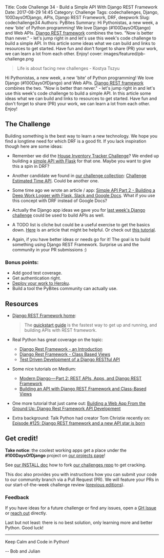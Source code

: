Title: Code Challenge 34 - Build a Simple API With Django REST Framework
Date: 2017-08-29 14:45
Category: Challenge
Tags: codechallenges, Django, 100DaysOfDjango, APIs, Django REST Framework, DRF, deepwork
Slug: codechallenge34
Authors: PyBites
Summary: Hi Pythonistas, a new week, a new 'bite' of Python programming! We love Django (#100DaysOfDjango) and Web APIs. [Django REST framework](http://www.django-rest-framework.org/) combines the two. "Now is better than never." - let's jump right in and let's use this week's code challenge to build a simple API. In this article some ideas what we can build and links to resources to get started. Have fun and don't forget to share (PR) your work, we can learn a lot from each other. Enjoy!
cover: images/featured/pb-challenge.png

> Life is about facing new challenges - Kostya Tszyu

Hi Pythonistas, a new week, a new 'bite' of Python programming! We love Django (#100DaysOfDjango) and Web APIs. [Django REST framework](http://www.django-rest-framework.org/) combines the two. "Now is better than never." - let's jump right in and let's use this week's code challenge to build a simple API. In this article some ideas what we can build and links to resources to get started. Have fun and don't forget to share (PR) your work, we can learn a lot from each other. Enjoy!

## The Challenge

Building something is the best way to learn a new technology. We hope you find a longtime need for which DRF is a good fit. If you lack inspiration though here are some ideas:  

* Remember we did the [House Inventory Tracker Challenge](https://pybit.es/codechallenge08.html)? We ended up building a [simple API with Flask](https://pybit.es/simple-flask-api.html) for that one. Maybe you want to give this a spin in DRF?

* Another candidate we found in [our challenge collection](https://pybit.es/pages/challenges.html): [Challenge Estimated Time API](https://pybit.es/codechallenge23.html). Could be another one.

* Some time ago we wrote an article / app: [Simple API Part 2 - Building a Deep Work Logger with Flask, Slack and Google Docs](https://pybit.es/flask-api-part2.html). What if you use this concept with DRF instead of Google Docs?

* Actually the Django app ideas we gave you for [last week's Django challenge](https://pybit.es/codechallenge33.html) could be used to build APIs as well. 

* A TODO list is cliche but could be a useful exercise to get the basics down. [Here](https://medium.com/@ktruong008/building-an-api-with-django-rest-framework-and-class-based-views-75b369b30396) is an article that might be helpful. Or check out [this tutorial](https://michaelwashburnjr.com/building-webapp-tutorial-part-2/).

* Again, if you have better ideas or needs go for it! The goal is to build something using Django REST Framework. Surprise us and the community in your PR submissions :)

### Bonus points:

* Add good test coverage.
* Get authentication right.
* [Deploy your work to Heroku](https://pybit.es/deploy-flask-heroku.html).
* Build a tool the PyBites community can actually use.

## Resources

* [Django REST Framework home](http://www.django-rest-framework.org/):

	> The [quickstart guide](http://www.django-rest-framework.org/tutorial/quickstart/) is the fastest way to get up and running, and building APIs with REST framework.

* Real Python has great coverage on the topic:
	* [Django Rest Framework - an Introduction](https://realpython.com/blog/python/django-rest-framework-quick-start/)
	* [Django Rest Framework - Class Based Views](https://realpython.com/blog/python/django-rest-framework-class-based-views/)
	* [Test Driven Development of a Django RESTful API](https://realpython.com/blog/python/test-driven-development-of-a-django-restful-api/)

* Some nice tutorials on Medium:
	* [Modern Django — Part 2: REST APIs, Apps, and Django REST Framework](https://medium.com/@djstein/modern-django-part-2-rest-apis-apps-and-django-rest-framework-ea0cac5ab104)
	* [Building an API with Django REST Framework and Class-Based Views](https://medium.com/@ktruong008/building-an-api-with-django-rest-framework-and-class-based-views-75b369b30396)

* One more tutorial that just came out: [Building a Web App From the Ground Up: Django Rest Framework API Development](https://michaelwashburnjr.com/building-webapp-tutorial-part-3/)

* Extra background: Talk Python had creator Tom Christie recently on: [Episode #125: Django REST framework and a new API star is born](https://talkpython.fm/episodes/show/125/django-rest-framework-and-a-new-api-star-is-born)

## Get credit!

__Take notice__: the coolest working apps get a place under the __#100DaysOfDjango__ project on [our projects page](https://pybit.es/pages/projects.html)!

See [our INSTALL doc](https://github.com/pybites/challenges/blob/master/INSTALL.md) how to fork [our challenges repo](https://github.com/pybites/challenges) to get cracking.

This doc also provides you with instructions how you can submit your code to our community branch via a Pull Request (PR). We will feature your PRs in our start-of-the-week challenge review ([previous editions](http://pybit.es/pages/challenges.html)).

### Feedback

If you have ideas for a future challenge or find any issues, open a [GH Issue](https://github.com/pybites/challenges/issues) or [reach out](http://pybit.es/pages/about.html) directly.

Last but not least: there is no best solution, only learning more and better Python. Good luck!

---

Keep Calm and Code in Python!

-- Bob and Julian
